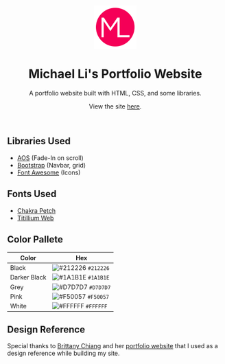 <div align="center">
  <img alt="Logo" src="./assets/images/logo.png" width="100" />
</div>
<h1 align="center">
  Michael Li's Portfolio Website
</h1>
<p align="center">
  A portfolio website built with HTML, CSS, and some libraries.
</p>
<p align="center">
  View the site <a href="https://michaelli.dev/" target="_blank" rel="nofollow noopener noreferrer">here</a>.
</p>
<br />

## Libraries Used
* [AOS](http://michalsnik.github.io/aos/) (Fade-In on scroll)
* [Bootstrap](https://getbootstrap.com/) (Navbar, grid)
* [Font Awesome](https://fontawesome.com/) (Icons)

## Fonts Used
* [Chakra Petch](https://fonts.google.com/specimen/Chakra+Petch)
* [Titillium Web](https://fonts.google.com/specimen/Titillium+Web)

## Color Pallete

| Color          | Hex                                                                |
| -------------- | ------------------------------------------------------------------ |
| Black          | ![#212226](https://via.placeholder.com/10/212226?text=+) `#212226` |
| Darker Black   | ![#1A1B1E](https://via.placeholder.com/10/1A1B1E?text=+) `#1A1B1E` |
| Grey           | ![#D7D7D7](https://via.placeholder.com/10/D7D7D7?text=+) `#D7D7D7` |
| Pink           | ![#F50057](https://via.placeholder.com/10/F50057?text=+) `#F50057` |
| White          | ![#FFFFFF](https://via.placeholder.com/10/FFFFFF?text=+) `#FFFFFF` |


## Design Reference
Special thanks to [Brittany Chiang](https://github.com/bchiang7) and her [portfolio website](https://brittanychiang.com/) that I used as a design reference while building my site.
